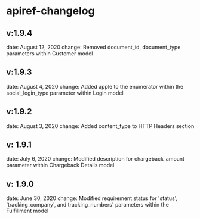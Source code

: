 # apiref-changelog

## v:1.9.4
date: August 12, 2020
change: Removed document_id, document_type parameters within Customer model

## v:1.9.3
date: August 4, 2020
change: Added apple to the enumerator within the social_login_type parameter within Login model

## v:1.9.2
date: August 3, 2020
change: Added content_type to HTTP Headers section

## v: 1.9.1
date: July 6, 2020
change: Modified description for chargeback_amount parameter within Chargeback Details model

## v: 1.9.0
date: June 30, 2020
change: Modified requirement status for 'status', 'tracking_company', and tracking_numbers' parameters within the Fulfillment model
